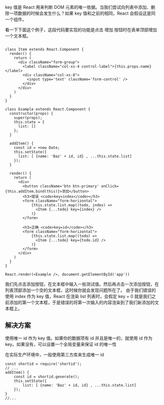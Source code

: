 key 值是 React 用来判断 DOM 元素的唯一依据。当我们尝试向列表中添加、删除一项数据的时候会发生什么？如果 key 值和之前的相同，React 会假设这是同一个组件。

看一下下面这个例子，这段代码要实现的功能是点击 增加 按钮时在表单顶部增加一个文本框。

```

class Item extends React.Component {
  render() {
    return (
      <div className="form-group">
        <label className="col-xs-4 control-label">{this.props.name}</label>
        <div className="col-xs-8">
          <input type='text' className='form-control' />
        </div>
      </div>
    )
  }
}

class Example extends React.Component {
  constructor(props) {
    super(props);
    this.state = {
      list: []
    };
  }
  
  addItem() {
    const id = +new Date;
    this.setState({
      list: [ {name: 'Baz' + id, id} , ...this.state.list]
    });
  }
  
  render() {
    return (
      <div>
        <button className='btn btn-primary' onClick={this.addItem.bind(this)}>添加</button>
        <h3>错误 <code>key=index</code></h3>
        <form className="form-horizontal">
            {this.state.list.map((todo, index) =>
              <Item {...todo} key={index} />
            )}
        </form>

        <h3>正确 <code>key=id</code></h3>
        <form className="form-horizontal">
            {this.state.list.map((todo) =>
              <Item {...todo} key={todo.id} />
            )}
        </form>
      </div>
    )
  }
}

React.render(<Example />, document.getElementById('app'))
```

我们先点击添加按钮，在文本框中输入一些测试值。然后再点击一次添加按钮，在列表顶部添加一个空的文本框，这时候你就会发现问题所在了。 由于我们错误的使用 index 作为 key 值，React 在渲染 list 列表时，会假定 key = 0 就是我们之前添加的第一个文本框，于是错误的将第一次输入的内容渲染到了我们新添加的文本框上。

## 解决方案

使用唯一 id 作为 key 值。如果你的数据项有 id 并且是唯一的，就使用 id 作为 key。如果没有，可以设置一个全局变量来保证 id 的唯一性

在实际生产环境中，一般使用第三方库来生成唯一 id

```
const shortid = require('shortid');
// ...
addItem() {
    const id = shortid.generate();
    this.setState({
        list: [ {name: 'Baz' + id, id} , ...this.state.list]
    });
}
//...
```